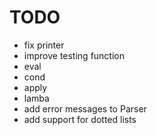 # TODO

 - fix printer
 - improve testing function
 - eval
 - cond
 - apply
 - lamba
 - add error messages to Parser
 - add support for dotted lists

